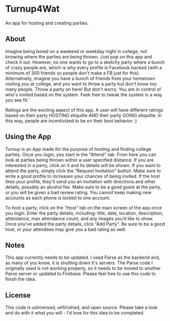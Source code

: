 # Turnup4Wat
An app for hosting and creating parties. 

## About

Imagine being bored on a weekend or weekday night in college, not knowing where the parties are being thrown. Just pop on this app and check it out. However, no one wants to go to a sketchy party where a bunch of crazy people are, which is why every profile is Facebook backed (with a minimum of 300 friends so people don't make a FB just for this). Alternatively, imagine you have a bunch of friends from your hometown visiting you at college, and you want to throw a party but don't know too many people. Throw a party on here! But don't worry. You are in control of who's invited based on the system. Feek free to tweak the system in a way you see fit.'

Ratings are the exciting aspect of this app. A user will have different ratings based on their party HOSTING etiquitte AND their party GOING etiquitte. In this way, people are incentivized to be on their best behavior :)

## Using the App

Turnup is an App made for the purpose of hosting and finding college parties. Once you login, you start in the "Attend" tab. From here you can look at parties being thrown within a user specified distance. If you are interested in a party, click on it and its details will be shown. If you want to attend the party, simply click the “Request Invitation" button. Make sure to write a good profile to increases your chances of being invited. If the host likes your profile, they'll send you an invitation with directions and other details, possibly an alcohol fee. Make sure to be a good guest at the party, or you will be given a bad review rating. You cannot keep making new accounts as each phone is locked to one account.

To host a party, click on the “Host” tab on the main screen of the app once you login. Enter the party details, including: title, date, location, description, attendance, max attendance count, and any images you’d like to show. Once you've added the party details, click “Add Party”. Be sure to be a good host, or your attendees may give you a bad rating as well.

## Notes

This app currently needs to be updated. I used Parse as the backend and, as many of you know, it is shutting down it's servers. The Parse code I originally used is not working properly, so it needs to be moved to another Parse server or updated to Firebase. Please feel free to use this code to finish the idea.

## License

This code is unlicensed, unfinished, and open source. Please take a look and do with it what you will - I'd love for this idea to be completed.
